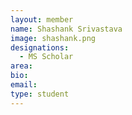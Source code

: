```yaml
---
layout: member
name: Shashank Srivastava 
image: shashank.png
designations: 
  - MS Scholar
area:
bio:
email:
type: student
---
```

